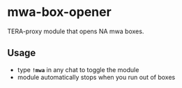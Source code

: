 # mwa-box-opener
TERA-proxy module that opens NA mwa boxes.
## Usage
* type **`!mwa`** in any chat to toggle the module
* module automatically stops when you run out of boxes
